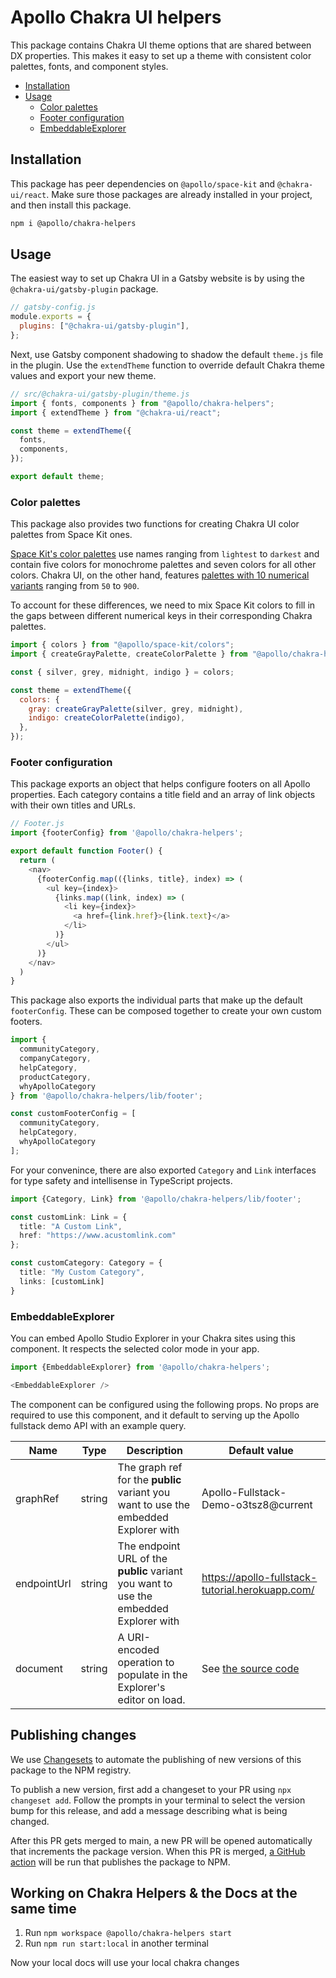 # Apollo Chakra UI helpers

This package contains Chakra UI theme options that are shared between DX properties. This makes it easy to set up a theme with consistent color palettes, fonts, and component styles.

- [Installation](#installation)
- [Usage](#usage)
  - [Color palettes](#color-palettes)
  - [Footer configuration](#footer-configuration)
  - [EmbeddableExplorer](#embeddableexplorer)

## Installation

This package has peer dependencies on `@apollo/space-kit` and `@chakra-ui/react`. Make sure those packages are already installed in your project, and then install this package.

```bash
npm i @apollo/chakra-helpers
```

## Usage

The easiest way to set up Chakra UI in a Gatsby website is by using the `@chakra-ui/gatsby-plugin` package.

```js
// gatsby-config.js
module.exports = {
  plugins: ["@chakra-ui/gatsby-plugin"],
};
```

Next, use Gatsby component shadowing to shadow the default `theme.js` file in the plugin. Use the `extendTheme` function to override default Chakra theme values and export your new theme.

```js
// src/@chakra-ui/gatsby-plugin/theme.js
import { fonts, components } from "@apollo/chakra-helpers";
import { extendTheme } from "@chakra-ui/react";

const theme = extendTheme({
  fonts,
  components,
});

export default theme;
```

### Color palettes

This package also provides two functions for creating Chakra UI color palettes from Space Kit ones.

[Space Kit's color palettes](https://github.com/apollographql/space-kit/blob/main/src/colors/colors.ts#L1-L12) use names ranging from `lightest` to `darkest` and contain five colors for monochrome palettes and seven colors for all other colors. Chakra UI, on the other hand, features [palettes with 10 numerical variants](https://github.com/chakra-ui/chakra-ui/blob/main/packages/theme/src/theme.types.ts#L31-L42) ranging from `50` to `900`.

To account for these differences, we need to mix Space Kit colors to fill in the gaps between different numerical keys in their corresponding Chakra palettes.

```js
import { colors } from "@apollo/space-kit/colors";
import { createGrayPalette, createColorPalette } from "@apollo/chakra-helpers";

const { silver, grey, midnight, indigo } = colors;

const theme = extendTheme({
  colors: {
    gray: createGrayPalette(silver, grey, midnight),
    indigo: createColorPalette(indigo),
  },
});
```

### Footer configuration

This package exports an object that helps configure footers on all Apollo properties. Each category contains a title field and an array of link objects with their own titles and URLs.

```js
// Footer.js
import {footerConfig} from '@apollo/chakra-helpers';

export default function Footer() {
  return (
    <nav>
      {footerConfig.map(({links, title}, index) => (
        <ul key={index}>
          {links.map((link, index) => (
            <li key={index}>
              <a href={link.href}>{link.text}</a>
            </li>
          )}
        </ul>
      )}
    </nav>
  )
}
```

This package also exports the individual parts that make up the default `footerConfig`. These can be composed together to create your own custom footers.

```js
import {
  communityCategory,
  companyCategory,
  helpCategory,
  productCategory,
  whyApolloCategory
} from '@apollo/chakra-helpers/lib/footer';

const customFooterConfig = [
  communityCategory,
  helpCategory,
  whyApolloCategory
];
```

For your convenince, there are also exported `Category` and `Link` interfaces for type safety and intellisense in TypeScript projects.

```ts
import {Category, Link} from '@apollo/chakra-helpers/lib/footer';

const customLink: Link = {
  title: "A Custom Link",
  href: "https://www.acustomlink.com"
};

const customCategory: Category = {
  title: "My Custom Category",
  links: [customLink]
}
```

### EmbeddableExplorer

You can embed Apollo Studio Explorer in your Chakra sites using this component. It respects the selected color mode in your app.

```js
import {EmbeddableExplorer} from '@apollo/chakra-helpers';

<EmbeddableExplorer />
```

The component can be configured using the following props. No props are required to use this component, and it default to serving up the Apollo fullstack demo API with an example query.

| Name        | Type   | Description                                                                           | Default value                                       |
| ----------- | ------ | ------------------------------------------------------------------------------------- | --------------------------------------------------- |
| graphRef    | string | The graph ref for the **public** variant you want to use the embedded Explorer with   | Apollo-Fullstack-Demo-o3tsz8@current                |
| endpointUrl | string | The endpoint URL of the **public** variant you want to use the embedded Explorer with | https://apollo-fullstack-tutorial.herokuapp.com/    |
| document    | string | A URI-encoded operation to populate in the Explorer's editor on load.                 | See [the source code](./src/EmbeddableExplorer.tsx) |

## Publishing changes

We use [Changesets](https://github.com/changesets/changesets) to automate the publishing of new versions of this package to the NPM registry.

To publish a new version, first add a changeset to your PR using `npx changeset add`. Follow the prompts in your terminal to select the version bump for this release, and add a message describing what is being changed.

After this PR gets merged to main, a new PR will be opened automatically that increments the package version. When this PR is merged, [a GitHub action](../../.github/workflows/release-pr.yml) will be run that publishes the package to NPM.

## Working on Chakra Helpers & the Docs at the same time

1. Run `npm workspace @apollo/chakra-helpers start`
2. Run `npm run start:local` in another terminal
  
Now your local docs will use your local chakra changes
